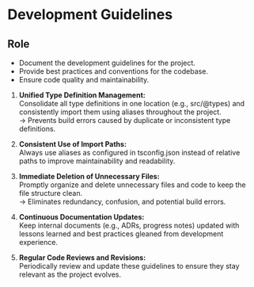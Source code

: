 # Development Guidelines

## Role

- Document the development guidelines for the project.
- Provide best practices and conventions for the codebase.
- Ensure code quality and maintainability.

1.  **Unified Type Definition Management:**  
    Consolidate all type definitions in one location (e.g., src/@types) and consistently import them using aliases throughout the project.  
    → Prevents build errors caused by duplicate or inconsistent type definitions.

2.  **Consistent Use of Import Paths:**  
    Always use aliases as configured in tsconfig.json instead of relative paths to improve maintainability and readability.

3.  **Immediate Deletion of Unnecessary Files:**  
    Promptly organize and delete unnecessary files and code to keep the file structure clean.  
    → Eliminates redundancy, confusion, and potential build errors.

4.  **Continuous Documentation Updates:**  
    Keep internal documents (e.g., ADRs, progress notes) updated with lessons learned and best practices gleaned from development experience.

5.  **Regular Code Reviews and Revisions:**  
    Periodically review and update these guidelines to ensure they stay relevant as the project evolves.
